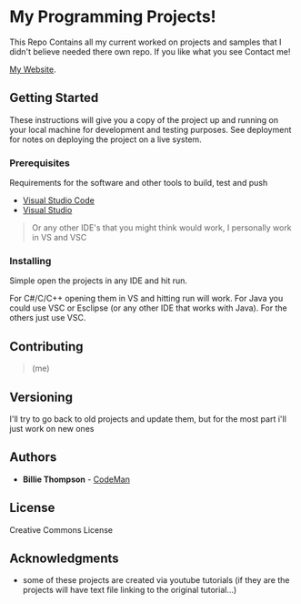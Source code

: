 # My Programming Projects!

This Repo Contains all my current worked on projects and samples that I didn't believe needed there own repo. If you like what you see Contact me!


[My Website](https://hassanihsan.netlify.app/#hero).

## Getting Started

These instructions will give you a copy of the project up and running on
your local machine for development and testing purposes. See deployment
for notes on deploying the project on a live system.

### Prerequisites

Requirements for the software and other tools to build, test and push 
- [Visual Studio Code](https://code.visualstudio.com/)
- [Visual Studio](https://visualstudio.microsoft.com/)

> Or any other IDE's that you might think would work, I personally work in VS and VSC

### Installing

Simple open the projects in any IDE and hit run.

For C#/C/C++ opening them in VS and hitting run will work.
For Java you could use VSC or Esclipse (or any other IDE that works with Java).
For the others just use VSC.



## Contributing

> (me)

## Versioning

I'll try to go back to old projects and update them, but for the most part i'll just work on new ones

## Authors

  - **Billie Thompson**  -
    [CodeMan](https://github.com/HasanIhsan)


## License

Creative Commons License 

## Acknowledgments

- some of these projects are created via youtube tutorials (if they are the projects will have text file linking to the original tutorial...)
